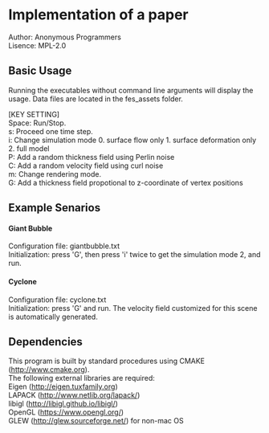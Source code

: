 # Implementation of a paper

Author: Anonymous Programmers  
Lisence: MPL-2.0

## Basic Usage
Running the executables without command line arguments will display the usage. Data files are located in the fes_assets folder.

[KEY SETTING]  
Space: Run/Stop.  
s: Proceed one time step.   
i: Change simulation mode 0. surface flow only 1. surface deformation only 2. full model  
P: Add a random thickness field using Perlin noise  
C: Add a random velocity field using curl noise  
m: Change rendering mode.    
G: Add a thickness field propotional to z-coordinate of vertex positions 

## Example Senarios

#### Giant Bubble
Configuration file: giantbubble.txt  
Initialization: press 'G', then press 'i' twice to get the simulation mode 2, and run.

#### Cyclone 
Configuration file: cyclone.txt  
Initialization: press 'G' and run. The velocity field customized for this scene is automatically generated.

## Dependencies
This program is built by standard procedures using CMAKE (http://www.cmake.org).  
The following external libraries are required:     
Eigen (http://eigen.tuxfamily.org)  
LAPACK (http://www.netlib.org/lapack/)  
libigl (http://libigl.github.io/libigl/)  
OpenGL (https://www.opengl.org/)  
GLEW (http://glew.sourceforge.net/) for non-mac OS

